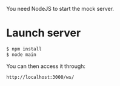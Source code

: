 You need NodeJS to start the mock server.

# Launch server

```bash
$ npm install
$ node main
```

You can then access it through:

```
http://localhost:3000/ws/
```
